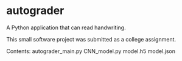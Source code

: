 # autograder
A Python application that can read handwriting.

This small software project was submitted as a college assignment.

Contents:
autograder_main.py
CNN_model.py
model.h5
model.json

